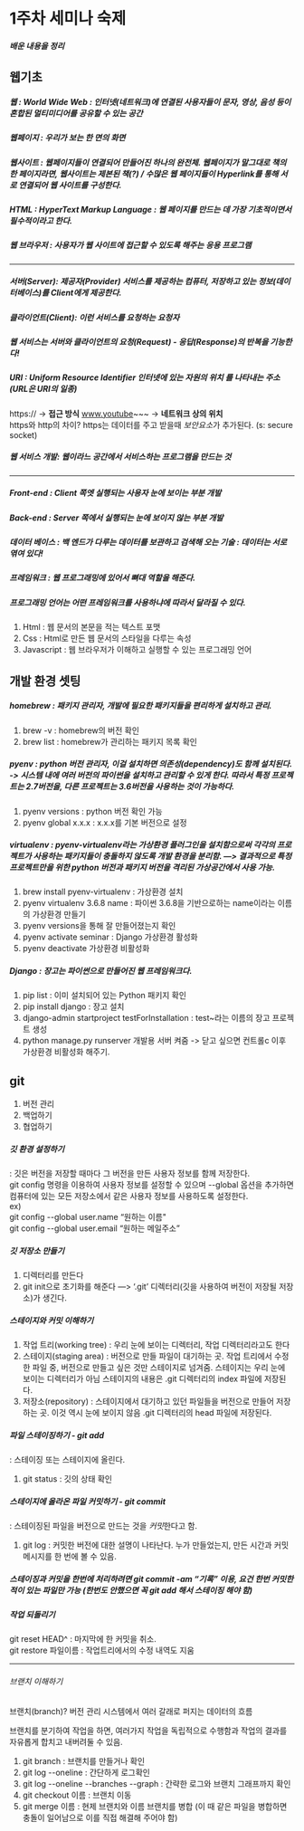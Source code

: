 

1주차 세미나 숙제
======
#####  배운 내용을 정리

웹기초
------
##### 웹 : World Wide Web : 인터넷(네트워크)에 연결된 사용자들이 문자, 영상, 음성 등이 혼합된 멀티미디어를 공유할 수 있는 공간 
##### 웹페이지 : 우리가 보는 한 면의 화면 
##### 웹사이트 : 웹페이지들이 연결되어 만들어진 하나의 완전체. 웹페이지가 말그대로 책의 한 페이지라면, 웹사이트는 제본된 책(?) / 수많은 웹 페이지들이 Hyperlink를 통해 서로 연결되어 웹 사이트를 구성한다. 
##### HTML : HyperText Markup Language : 웹 페이지를 만드는 데 가장 기초적이면서 필수적이라고 한다. 
##### 웹 브라우저 : 사용자가 웹 사이트에 접근할 수 있도록 해주는 응용 프로그램 

------
##### 서버(Server): 제공자(Provider) 서비스를 제공하는 컴퓨터, 저장하고 있는 정보(데이터베이스)를 Client에게 제공한다. 
##### 클라이언트(Client): 이런 서비스를 요청하는 요청자 
##### 웹 서비스는 서버와 클라이언트의 요청(Request) - 응답(Response)의 반복을 기능한다! 
##### URI : Uniform Resource Identifier 인터넷에 있는 **자원의 위치** 를 나타내는 주소 (URL은 URI의 일종)<br>
https:// -> **접근 방식**         www.youtube~~~ -> **네트워크 상의 위치** <br>
https와 http의 차이? https는 데이터를 주고 받을때 *보안요소*가 추가된다. (s: secure socket) <br>

##### 웹 서비스 개발: 웹이라느 공간에서 서비스하는 프로그램을 만드는 것
------
##### Front-end : Client 쪽엣 실행되는 사용자 **눈에 보이는** 부분 개발 <br>
##### Back-end : Server 쪽에서 실행되는 **눈에 보이지 않는** 부분 개발 <br>
##### 데이터 베이스 : 백 엔드가 다루는 데이터를 보관하고 검색해 오는 기술 : 데이터는 서로 엮여 있다!
##### 프레임워크 : 웹 프로그래밍에 있어서 뼈대 역할을 해준다.  
##### 프로그래밍 언어는 어떤 프레임워크를 사용하냐에 따라서 달라질 수 있다.
##### 
1. Html : 웹 문서의 본문을 적는 텍스트 포맷
2. Css : Html로 만든 웹 문서의 스타일을 다루는 속성
3. Javascript : 웹 브라우저가 이해하고 실행할 수 있는 프로그래밍 언어

개발 환경 셋팅
--------
##### homebrew : 패키지 관리자, 개발에 필요한 패키지들을 편리하게 설치하고 관리.  
1. brew -v : homebrew의 버전 확인
2. brew list : homebrew가 관리하는 패키지 목록 확인

##### pyenv : python 버전 관리자, 이걸 설치하면 의존성(dependency)도 함께 설치된다. -> 시스템 내에 여러 버전의 파이썬을 설치하고 관리할 수 있게 한다. 따라서 특정 프로젝트는 2.7버전을, 다른 프로젝트는 3.6버전을 사용하는 것이 가능하다.
1. pyenv versions : python 버전 확인 가능
2. pyenv global x.x.x : x.x.x를 기본 버전으로 설정

##### virtualenv : pyenv-virtualenv라는 가상환경 플러그인을 설치함으로써 각각의 프로젝트가 사용하는 패키지들이 충돌하지 않도록 개발 환경을 분리함. —> 결과적으로 특정 프로젝트만을 위한 python 버전과 패키지 버전을 격리된 가상공간에서 사용 가능.
1. brew install pyenv-virtualenv : 가상환경 설치
2. pyenv virtualenv 3.6.8 name : 파이썬 3.6.8을 기반으로하는 name이라는 이름의 가상환경 만들기
3. pyenv versions을 통해 잘 만들어졌는지 확인
4. pyenv activate seminar : Django 가상환경 활성화
5. pyenv deactivate 가상환경 비활성화

##### Django : 장고는 파이썬으로 만들어진 웹 프레임워크다.
1. pip list : 이미 설치되어 있는 Python 패키지 확인
2. pip install django : 장고 설치
3. django-admin startproject testForInstallation : test~라는 이름의 장고 프로젝트 생성
4. python manage.py runserver 개발용 서버 켜줌 -> 닫고 싶으면 컨트롤c 이후 가상환경 비활성화 해주기. 

git
---------


1. 버전 관리
2. 백업하기
3. 협업하기

##### 깃 환경 설정하기 
: 깃은 버전을 저장할 때마다 그 버전을 만든 사용자 정보를 함께 저장한다.  
git config 명령을 이용하여 사용자 정보를 설정할 수 있으며 --global 옵션을 추가하면 컴퓨터에 있는 모든 저장소에서 같은 사용자 정보를 사용하도록 설정한다.  
ex)  
git config --global user.name “원하는 이름"  
git config --global user.email “원하는 메일주소”


##### 깃 저장소 만들기
1. 디렉터리를 만든다
2. git init으로 초기화를 해준다 —> ‘.git’ 디렉터리(깃을 사용하여 버전이 저장될 저장소)가 생긴다.

##### 스테이지와 커밋 이해하기
1. 작업 트리(working tree) : 우리 눈에 보이는 디렉터리, 작업 디렉터리라고도 한다 
2. 스테이지(staging area) : 버전으로 만들 파일이 대기하는 곳. 작업 트리에서 수정한 파일 중, 버전으로 만들고 싶은 것만 스테이지로 넘겨줌. 스테이지는 우리 눈에 보이는 디렉터리가 아님 스테이지의 내용은 .git 디렉터리의 index 파일에 저장된다.
3. 저장소(repository) : 스테이지에서 대기하고 있던 파일들을 버전으로 만들어 저장하는 곳. 이것 역시 눈에 보이지 않음 .git 디렉터리의 head 파일에 저장된다.

##### 파일 스테이징하기 - git add
: 스테이징 또는 스테이지에 올린다.
1. git status : 깃의 상태 확인

##### 스테이지에 올라온 파일 커밋하기 - git commit
: 스테이징된 파일을 버전으로 만드는 것을 *커밋*한다고 함.  

1. git log : 커밋한 버전에 대한 설명이 나타난다. 누가 만들었는지, 만든 시간과 커밋 메시지를 한 번에 볼 수 있음.

##### 스테이징과 커밋을 한번에 처리하려면 git commit -am “기록” 이용, 요건 한번 커밋한 적이 있는 파일만 가능 (한번도 안했으면 꼭 git add 해서 스테이징 해야 함)

##### 작업 되돌리기
git reset HEAD^ : 마지막에 한 커밋을 취소.  
git restore 파일이름 : 작업트리에서의 수정 내역도 지움

-------
###### 브랜치 이해하기
브랜치(branch)? 버전 관리 시스템에서 여러 갈래로 퍼지는 데이터의 흐름

브랜치를 분기하여 작업을 하면, 여러가지 작업을 독립적으로 수행함과 작업의 결과를 자유롭게 합치고 내버려둘 수 있음.  
1. git branch : 브랜치를 만들거나 확인
2. git log --oneline : 간단하게 로그확인
3. git log --oneline --branches --graph : 간략한 로그와 브랜치 그래프까지 확인
4. git checkout 이름 : 브랜치 이동
5. git merge 이름 : 현제 브랜치와 이름 브랜치를 병합 (이 때 같은 파일을 병합하면 충돌이 일어남으로 이를 직접 해결해 주어야 함)



